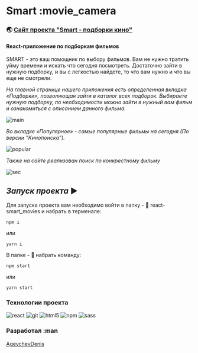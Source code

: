# **Smart** :movie_camera

### :earth_asia: [Сайт проекта "Smart - подборки кино"](https://react-smart-movies.vercel.app)

#### React-приложение по подборкам фильмов

SMART - это ваш помощник по выбору фильмов. Вам не нужно тратить уйму времени и искать что сегодня посмотреть. Достаточно зайти в нужную подборку, и вы с легкостью найдете, то что вам нужно и что вы еще не смотрели.

*На главной странице нашего приложения есть определенная вкладка «Подборки», позволяющая зайти в каталог всех подборок. Выбираете нужную подборку, по необходимости можно зайти в нужный вам фильм и ознакомиться с описанием данного фильма.*

![main](https://user-images.githubusercontent.com/83320431/170647042-74274242-3800-4f5b-aff4-8c02d15c711f.gif)

*Во вкладке «Популярное» - самые популярные фильмы на сегодня (По версии ”Кинопоиска”).*

![popular](https://user-images.githubusercontent.com/83320431/170650601-b8a81713-88e1-481e-807a-7046557edb33.gif)

*Также на сайте реализован поиск по конкрестному фильму*

![sec](https://user-images.githubusercontent.com/83320431/170652096-d350eebf-5eb7-479b-a1c1-8f64ccfb8b5c.gif)

## *Запуск проекта* ▶️

Для запуска проекта вам необходимо войти в папку - :file_folder: react-smart_movies
 и набрать в терменале:

```
npm i
```

или

```
yarn i
```

В папке - :open_file_folder: набрать команду:

```
npm start
```

или

```
yarn start
```

### Технологии проекта ###

![react](https://user-images.githubusercontent.com/83320431/164966875-74b548bf-6351-41f7-8421-2d398fe1a2cc.svg)
![git](https://user-images.githubusercontent.com/83320431/164966836-33554341-f834-4991-9e93-549f2c02e3d5.svg)
![html5](https://user-images.githubusercontent.com/83320431/164966871-d1edd1c2-ab99-469e-8ea3-816996397d5d.svg)
![npm](https://user-images.githubusercontent.com/83320431/164966879-8acaddbe-246d-4c6a-ae5c-02a875e05216.svg)
![sass](https://user-images.githubusercontent.com/83320431/164966900-1c8d75fe-7f1a-4288-915f-d799f3399c49.svg)

### Разработал :man

[AgeychevDenis](https://github.com/AgeychevDenis)
